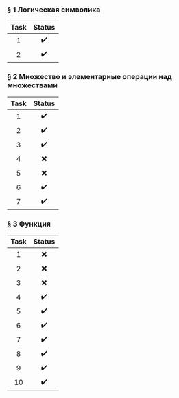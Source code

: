 ### § 1 Логическая символика
| Task  | Status |
| :---: | :----: |
| 1 |:heavy_check_mark:|
| 2 |:heavy_check_mark:|

### § 2 Множество и элементарные операции над множествами
| Task  | Status |
| :---: | :----: |
| 1 |:heavy_check_mark:|
| 2 |:heavy_check_mark:|
| 3 |:heavy_check_mark:|
| 4 |:heavy_multiplication_x:|
| 5 |:heavy_multiplication_x:|
| 6 |:heavy_check_mark:|
| 7 |:heavy_check_mark:|

###  § 3 Функция
| Task  | Status |
| :---: | :----: |
| 1 |:heavy_multiplication_x:|
| 2 |:heavy_multiplication_x:|
| 3 |:heavy_multiplication_x:|
| 4 |:heavy_check_mark:|
| 5 |:heavy_check_mark:|
| 6 |:heavy_check_mark:|
| 7 |:heavy_check_mark:|
| 8 |:heavy_check_mark:|
| 9 |:heavy_check_mark:|
| 10 |:heavy_check_mark:|

